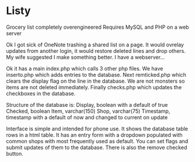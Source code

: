 # Listy
Grocery list completely overengineered
Requires MySQL and PHP on a web server

Ok I got sick of OneNote trashing a shared list on a page. It would ovrelay updates from another login, it would restore deleted lines and drop others.
My wife suggested I make something better.
I have a webserver...

Ok it has a main index.php which calls 3 other php files.
We have inserto.php which adds entries to the database.
Next remticked.php which clears the display flag on the line in the database. We are not monsters so items are not deleted immediately.
Finally checks.php which updates the checkboxes in the database.

Structure of the database is:
Display, boolean with a default of true
Checked, boolean
Item, varchar(150)
Shop, varchar(75)
Timestamp, timestamp with a default of now and changed to current on update

Interface is simple and intended for phone use.
It shows the database table rows in a html table. It has an entry form with a dropdown populated with common shops with most frequently used as default. 
You can set flags and submit updates of them to the database. There is also the remove checked button.

